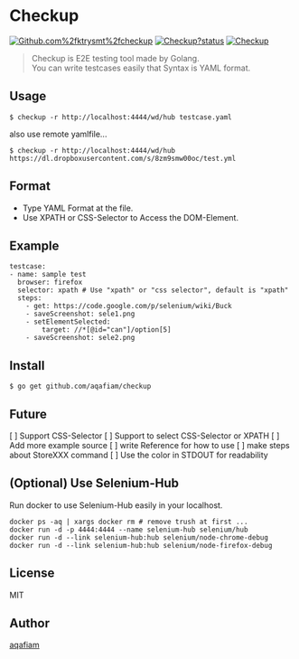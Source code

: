 # Checkup

<a class="repo-badge" href="https://badge.fury.io/for/go/github.com/ktrysmt/checkup"><img src="https://badge.fury.io/go/github.com%2Fktrysmt%2Fcheckup.svg" alt="Github.com%2fktrysmt%2fcheckup"></a>
    <a class="repo-badge" href="https://godoc.org/github.com/ktrysmt/checkup"><img src="https://godoc.org/github.com/ktrysmt/checkup?status.svg" alt="Checkup?status"></a>
    <a class="repo-badge" href="https://goreportcard.com/report/github.com/ktrysmt/checkup"><img src="https://goreportcard.com/badge/github.com/ktrysmt/checkup" alt="Checkup"></a>

> Checkup is E2E testing tool made by Golang.  
> You can write testcases easily that Syntax is YAML format.

## Usage

```
$ checkup -r http://localhost:4444/wd/hub testcase.yaml
```

also use remote yamlfile...
 
```
$ checkup -r http://localhost:4444/wd/hub https://dl.dropboxusercontent.com/s/8zm9smw00oc/test.yml
```

## Format

- Type YAML Format at the file.
- Use XPATH or CSS-Selector to Access the DOM-Element.

## Example

```
testcase:
- name: sample test
  browser: firefox
  selector: xpath # Use "xpath" or "css selector", default is "xpath"
  steps:
    - get: https://code.google.com/p/selenium/wiki/Buck
    - saveScreenshot: sele1.png
    - setElementSelected: 
        target: //*[@id="can"]/option[5]
    - saveScreenshot: sele2.png
```
 
## Install

```
$ go get github.com/aqafiam/checkup
```

## Future

[ ] Support CSS-Selector
[ ] Support to select CSS-Selector or XPATH
[ ] Add more example source
[ ] write Reference for how to use
[ ] make steps about StoreXXX command
[ ] Use the color in STDOUT for readability

## (Optional) Use Selenium-Hub

Run docker to use Selenium-Hub easily in your localhost.

```
docker ps -aq | xargs docker rm # remove trush at first ...
docker run -d -p 4444:4444 --name selenium-hub selenium/hub
docker run -d --link selenium-hub:hub selenium/node-chrome-debug
docker run -d --link selenium-hub:hub selenium/node-firefox-debug
```

## License

MIT

## Author

[aqafiam](https://github.com/aqafiam)

